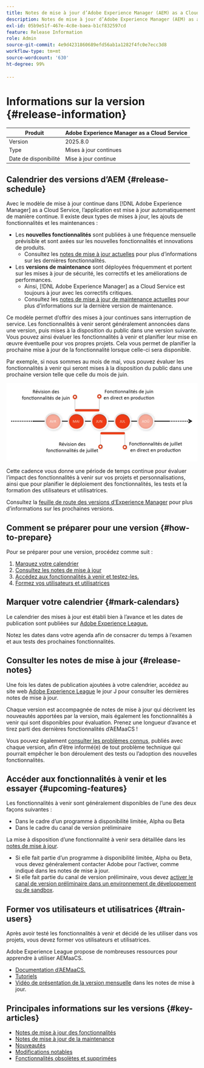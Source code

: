```yaml
---
title: Notes de mise à jour d’Adobe Experience Manager (AEM) as a Cloud Service.
description: Notes de mise à jour d’Adobe Experience Manager (AEM) as a Cloud Service.
exl-id: 05b9e51f-467e-4c8e-baea-b1cf832597cd
feature: Release Information
role: Admin
source-git-commit: 4e9d4231860689efd56ab1a1282f4fc0e7ecc3d8
workflow-type: tm+mt
source-wordcount: '630'
ht-degree: 99%

---
```



# Informations sur la version {#release-information}

| Produit | Adobe Experience Manager as a Cloud Service |
|---|---|
| Version | 2025.8.0 |
| Type | Mises à jour continues |
| Date de disponibilité | Mise à jour continue |

## Calendrier des versions d’AEM {#release-schedule}

Avec le modèle de mise à jour continue dans [!DNL Adobe Experience Manager] as a Cloud Service, l’application est mise à jour automatiquement de manière continue. Il existe deux types de mises à jour, les ajouts de fonctionnalités et les maintenances :

* Les **nouvelles fonctionnalités** sont publiées à une fréquence mensuelle prévisible et sont axées sur les nouvelles fonctionnalités et innovations de produits.
   * Consultez les [notes de mise à jour actuelles](/help/release-notes/release-notes-cloud/release-notes-current.md) pour plus d’informations sur les dernières fonctionnalités.
* Les **versions de maintenance** sont déployées fréquemment et portent sur les mises à jour de sécurité, les correctifs et les améliorations de performances.
   * Ainsi, [!DNL Adobe Experience Manager] as a Cloud Service est toujours à jour avec les correctifs critiques.
   * Consultez les [notes de mise à jour de maintenance actuelles](/help/release-notes/maintenance/latest.md) pour plus d’informations sur la dernière version de maintenance.

Ce modèle permet d’offrir des mises à jour continues sans interruption de service. Les fonctionnalités à venir seront généralement annoncées dans une version, puis mises à la disposition du public dans une version suivante. Vous pouvez ainsi évaluer les fonctionnalités à venir et planifier leur mise en œuvre éventuelle pour vos propres projets. Cela vous permet de planifier la prochaine mise à jour de la fonctionnalité lorsque celle-ci sera disponible.

Par exemple, si nous sommes au mois de mai, vous pouvez évaluer les fonctionnalités à venir qui seront mises à la disposition du public dans une prochaine version telle que celle du mois de juin.

![Graphique de cadence des fonctionnalités à venir](assets/prerelease-cadence.png)

Cette cadence vous donne une période de temps continue pour évaluer l’impact des fonctionnalités à venir sur vos projets et personnalisations, ainsi que pour planifier le déploiement des fonctionnalités, les tests et la formation des utilisateurs et utilisatrices.

Consultez la [feuille de route des versions d’Experience Manager](https://experienceleague.adobe.com/docs/experience-manager-release-information/aem-release-updates/update-releases-roadmap.html?lang=fr#aem-as-cloud-service) pour plus d’informations sur les prochaines versions.

## Comment se préparer pour une version {#how-to-prepare}

Pour se préparer pour une version, procédez comme suit :

1. [Marquez votre calendrier](#mark-calendars)
1. [Consultez les notes de mise à jour](#release-notes)
1. [Accédez aux fonctionnalités à venir et testez-les.](#upcoming-features)
1. [Formez vos utilisateurs et utilisatrices](#train-users)

## Marquer votre calendrier {#mark-calendars}

Le calendrier des mises à jour est établi bien à l’avance et les dates de publication sont publiées sur [Adobe Experience League.](https://experienceleague.adobe.com/docs/experience-manager-release-information/aem-release-updates/update-releases-roadmap.html?lang=fr#aem-as-cloud-service)

Notez les dates dans votre agenda afin de consacrer du temps à l’examen et aux tests des prochaines fonctionnalités.

## Consulter les notes de mise à jour {#release-notes}

Une fois les dates de publication ajoutées à votre calendrier, accédez au site web [Adobe Experience League](/help/release-notes/release-notes-cloud/release-notes-current.md) le jour J pour consulter les dernières notes de mise à jour.

Chaque version est accompagnée de notes de mise à jour qui décrivent les nouveautés apportées par la version, mais également les fonctionnalités à venir qui sont disponibles pour évaluation. Prenez une longueur d’avance et tirez parti des dernières fonctionnalités d’AEMaaCS !

Vous pouvez également [consulter les problèmes connus](/help/release-notes/maintenance/latest.md), publiés avec chaque version, afin d’être informé(e) de tout problème technique qui pourrait empêcher le bon déroulement des tests ou l’adoption des nouvelles fonctionnalités.

## Accéder aux fonctionnalités à venir et les essayer {#upcoming-features}

Les fonctionnalités à venir sont généralement disponibles de l’une des deux façons suivantes :

* Dans le cadre d’un programme à disponibilité limitée, Alpha ou Beta
* Dans le cadre du canal de version préliminaire

La mise à disposition d’une fonctionnalité à venir sera détaillée dans les [notes de mise à jour](#release-notes).

* Si elle fait partie d’un programme à disponibilité limitée, Alpha ou Beta, vous devez généralement contacter Adobe pour l’activer, comme indiqué dans les notes de mise à jour.
* Si elle fait partie du canal de version préliminaire, vous devez [activer le canal de version préliminaire dans un environnement de développement ou de sandbox](/help/release-notes/prerelease.md).

## Former vos utilisateurs et utilisatrices {#train-users}

Après avoir testé les fonctionnalités à venir et décidé de les utiliser dans vos projets, vous devez former vos utilisateurs et utilisatrices.

Adobe Experience League propose de nombreuses ressources pour apprendre à utiliser AEMaaCS.

* [Documentation d’AEMaaCS.](https://experienceleague.adobe.com/docs/experience-manager-cloud-service.html?lang=fr)
* [Tutoriels](https://experienceleague.adobe.com/docs/experience-manager-learn/aem-tutorials/overview.html?lang=fr)
* [Vidéo de présentation de la version mensuelle](/help/release-notes/release-notes-cloud/release-notes-current.md#release-video) dans les notes de mise à jour.

## Principales informations sur les versions {#key-articles}

* [Notes de mise à jour des fonctionnalités](/help/release-notes/release-notes-cloud/release-notes-current.md)
* [Notes de mise à jour de la maintenance](/help/release-notes/maintenance/latest.md)
* [Nouveautés](what-is-new.md)
* [Modifications notables](aem-cloud-changes.md)
* [Fonctionnalités obsolètes et supprimées](deprecated-removed-features.md)
